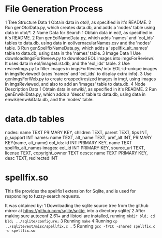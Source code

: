 File Generation Process
=======================

1   Tree Structure Data
    1   Obtain data in otol/, as specified in it's README.
    2   Run genOtolData.py, which creates data.db, and adds a 'nodes'
        table using data in otol/*.
2   Name Data for Search
    1   Obtain data in eol/, as specified in it's README.
    2   Run genEolNameData.py, which adds 'names' and 'eol\_ids' tables to data.db, 
        using data in eol/vernacularNames.csv and the 'nodes' table.
    3   Run genSpellfixNameData.py, which adds a 'spellfix\_alt\_names'
        table to data.db, using data in the 'names' table.
3   Image Data
    1   Use downloadImgsForReview.py to download EOL images into imgsForReview/.
        It uses data in eol/imagesList.db, and the 'eol\_ids' table.
    2   Use reviewImgs.py to filter images in imgsForReview/ into EOL-id-unique
        images in imgsReviewed/ (uses 'names' and 'eol_ids' to display extra info).
    3   Use genImgsForWeb.py to create cropped/resized images in img/, using
        images in imgsReviewed, and also to add an 'images' table to data.db.
4   Node Description Data
    1   Obtain data in enwiki/, as specified in it's README.
    2   Run genEnwikiData.py, which adds a 'descs' table to data.db,
        using data in enwiki/enwikiData.db, and the 'nodes' table.

data.db tables
==============
nodes: name TEXT PRIMARY KEY, children TEXT, parent TEXT, tips INT, p\_support INT
names: name TEXT, alt\_name TEXT, pref\_alt INT, PRIMARY KEY(name, alt\_name)
eol\_ids: id INT PRIMARY KEY, name TEXT
spellfix\_alt\_names
images: eol\_id INT PRIMARY KEY, source\_url TEXT, license TEXT, copyright\_owner TEXT
descs: name TEXT PRIMARY KEY, desc TEXT, redirected INT

spellfix.so
===========

This file provides the spellfix1 extension for Sqlite, and
is used for responding to fuzzy-search requests.

It was obtained by:
1   Downloading the sqlite source tree from
    the github mirror at <https://github.com/sqlite/sqlite>,
    into a directory sqlite/
2   After making sure autoconf 2.61+ and libtool are installed,
    running `mkdir bld; cd bld; ../sqlite/configure;`
3   Running `make`
4   Running `cp ../sqlite/ext/misc/spellfix.c .`
5   Running `gcc -fPIC -shared spellfix.c -o spellfix.so`
